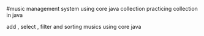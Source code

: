 #music management system using core java collection 
practicing collection in java 

add , select , filter and sorting musics using core java
